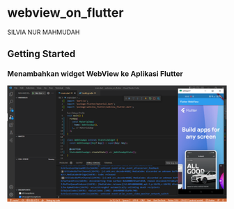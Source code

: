# webview_on_flutter

SILVIA NUR MAHMUDAH

## Getting Started

### Menambahkan widget WebView ke Aplikasi Flutter
![Screenshot webview_on_flutter](images/01.png)